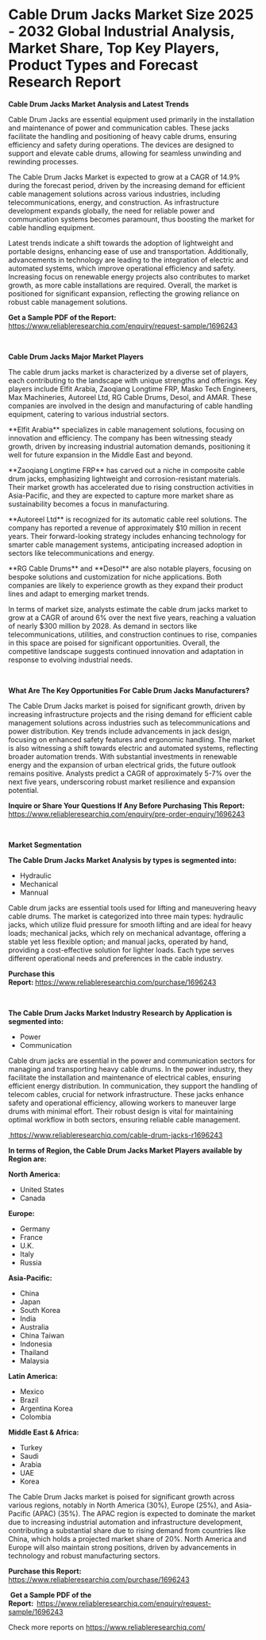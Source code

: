 <p><h1>Cable Drum Jacks Market Size 2025 - 2032 Global Industrial Analysis, Market Share, Top Key Players, Product Types and Forecast Research Report</h1></p><p><strong>Cable Drum Jacks Market Analysis and Latest Trends</strong></p>
<p><p>Cable Drum Jacks are essential equipment used primarily in the installation and maintenance of power and communication cables. These jacks facilitate the handling and positioning of heavy cable drums, ensuring efficiency and safety during operations. The devices are designed to support and elevate cable drums, allowing for seamless unwinding and rewinding processes.</p><p>The Cable Drum Jacks Market is expected to grow at a CAGR of 14.9% during the forecast period, driven by the increasing demand for efficient cable management solutions across various industries, including telecommunications, energy, and construction. As infrastructure development expands globally, the need for reliable power and communication systems becomes paramount, thus boosting the market for cable handling equipment. </p><p>Latest trends indicate a shift towards the adoption of lightweight and portable designs, enhancing ease of use and transportation. Additionally, advancements in technology are leading to the integration of electric and automated systems, which improve operational efficiency and safety. Increasing focus on renewable energy projects also contributes to market growth, as more cable installations are required. Overall, the market is positioned for significant expansion, reflecting the growing reliance on robust cable management solutions.</p></p>
<p><strong>Get a Sample PDF of the Report:&nbsp;</strong> <a href="https://www.reliableresearchiq.com/enquiry/request-sample/1696243?utm_campaign=1129&utm_medium=2&utm_source=Github&utm_content=ia&utm_term=08012025&utm_id=cable-drum-jacks">https://www.reliableresearchiq.com/enquiry/request-sample/1696243</a></p>
<p>&nbsp;</p>
<p><strong>Cable Drum Jacks Major Market Players</strong></p>
<p><p>The cable drum jacks market is characterized by a diverse set of players, each contributing to the landscape with unique strengths and offerings. Key players include Elfit Arabia, Zaoqiang Longtime FRP, Masko Tech Engineers, Max Machineries, Autoreel Ltd, RG Cable Drums, Desol, and AMAR. These companies are involved in the design and manufacturing of cable handling equipment, catering to various industrial sectors.</p><p>**Elfit Arabia** specializes in cable management solutions, focusing on innovation and efficiency. The company has been witnessing steady growth, driven by increasing industrial automation demands, positioning it well for future expansion in the Middle East and beyond.</p><p>**Zaoqiang Longtime FRP** has carved out a niche in composite cable drum jacks, emphasizing lightweight and corrosion-resistant materials. Their market growth has accelerated due to rising construction activities in Asia-Pacific, and they are expected to capture more market share as sustainability becomes a focus in manufacturing.</p><p>**Autoreel Ltd** is recognized for its automatic cable reel solutions. The company has reported a revenue of approximately $10 million in recent years. Their forward-looking strategy includes enhancing technology for smarter cable management systems, anticipating increased adoption in sectors like telecommunications and energy.</p><p>**RG Cable Drums** and **Desol** are also notable players, focusing on bespoke solutions and customization for niche applications. Both companies are likely to experience growth as they expand their product lines and adapt to emerging market trends.</p><p>In terms of market size, analysts estimate the cable drum jacks market to grow at a CAGR of around 6% over the next five years, reaching a valuation of nearly $300 million by 2028. As demand in sectors like telecommunications, utilities, and construction continues to rise, companies in this space are poised for significant opportunities. Overall, the competitive landscape suggests continued innovation and adaptation in response to evolving industrial needs.</p></p>
<p>&nbsp;</p>
<p><strong>What Are The Key Opportunities For Cable Drum Jacks Manufacturers?</strong></p>
<p><p>The Cable Drum Jacks market is poised for significant growth, driven by increasing infrastructure projects and the rising demand for efficient cable management solutions across industries such as telecommunications and power distribution. Key trends include advancements in jack design, focusing on enhanced safety features and ergonomic handling. The market is also witnessing a shift towards electric and automated systems, reflecting broader automation trends. With substantial investments in renewable energy and the expansion of urban electrical grids, the future outlook remains positive. Analysts predict a CAGR of approximately 5-7% over the next five years, underscoring robust market resilience and expansion potential.</p></p>
<p><strong>Inquire or Share Your Questions If Any Before Purchasing This Report:</strong> <a href="https://www.reliableresearchiq.com/enquiry/pre-order-enquiry/1696243?utm_campaign=1129&utm_medium=2&utm_source=Github&utm_content=ia&utm_term=08012025&utm_id=cable-drum-jacks">https://www.reliableresearchiq.com/enquiry/pre-order-enquiry/1696243</a></p>
<p>&nbsp;</p>
<p><strong>Market Segmentation</strong></p>
<p><strong>The Cable Drum Jacks Market Analysis by types is segmented into:</strong></p>
<p><ul><li>Hydraulic</li><li>Mechanical</li><li>Mannual</li></ul></p>
<p><p>Cable drum jacks are essential tools used for lifting and maneuvering heavy cable drums. The market is categorized into three main types: hydraulic jacks, which utilize fluid pressure for smooth lifting and are ideal for heavy loads; mechanical jacks, which rely on mechanical advantage, offering a stable yet less flexible option; and manual jacks, operated by hand, providing a cost-effective solution for lighter loads. Each type serves different operational needs and preferences in the cable industry.</p></p>
<p><strong>Purchase this Report:&nbsp;</strong><a href="https://www.reliableresearchiq.com/purchase/1696243?utm_campaign=1129&utm_medium=2&utm_source=Github&utm_content=ia&utm_term=08012025&utm_id=cable-drum-jacks">https://www.reliableresearchiq.com/purchase/1696243</a></p>
<p>&nbsp;</p>
<p><strong>The Cable Drum Jacks Market Industry Research by Application is segmented into:</strong></p>
<p><ul><li>Power</li><li>Communication</li></ul></p>
<p><p>Cable drum jacks are essential in the power and communication sectors for managing and transporting heavy cable drums. In the power industry, they facilitate the installation and maintenance of electrical cables, ensuring efficient energy distribution. In communication, they support the handling of telecom cables, crucial for network infrastructure. These jacks enhance safety and operational efficiency, allowing workers to maneuver large drums with minimal effort. Their robust design is vital for maintaining optimal workflow in both sectors, ensuring reliable cable management.</p></p>
<p><a href="https://www.reliableresearchiq.com/cable-drum-jacks-r1696243?utm_campaign=1129&utm_medium=2&utm_source=Github&utm_content=ia&utm_term=08012025&utm_id=cable-drum-jacks">&nbsp;https://www.reliableresearchiq.com/cable-drum-jacks-r1696243</a></p>
<p><strong>In terms of Region, the Cable Drum Jacks Market Players available by Region are:</strong></p>
<p>
    <p> <strong> North America: </strong>
        <ul>
            <li>United States</li>
            <li>Canada</li>
        </ul>
        </p> 
    <p> <strong> Europe: </strong>
        <ul>
            <li>Germany</li>
            <li>France</li>
            <li>U.K.</li>
            <li>Italy</li>
            <li>Russia</li>
        </ul>
        </p> 
    <p> <strong> Asia-Pacific: </strong>
        <ul>
            <li>China</li>
            <li>Japan</li>
            <li>South Korea</li>
            <li>India</li>
            <li>Australia</li>
            <li>China Taiwan</li>
            <li>Indonesia</li>
            <li>Thailand</li>
            <li>Malaysia</li>
        </ul>
        </p> 
    <p> <strong> Latin America: </strong>
        <ul>
            <li>Mexico</li>
            <li>Brazil</li>
            <li>Argentina Korea</li>
            <li>Colombia</li>
        </ul>
        </p> 
    <p> <strong> Middle East & Africa: </strong>
        <ul>
            <li>Turkey</li>
            <li>Saudi</li>
            <li>Arabia</li>
            <li>UAE</li>
            <li>Korea</li>
        </ul>
    </p>
    </p>
<p><p>The Cable Drum Jacks market is poised for significant growth across various regions, notably in North America (30%), Europe (25%), and Asia-Pacific (APAC) (35%). The APAC region is expected to dominate the market due to increasing industrial automation and infrastructure development, contributing a substantial share due to rising demand from countries like China, which holds a projected market share of 20%. North America and Europe will also maintain strong positions, driven by advancements in technology and robust manufacturing sectors.</p></p>
<p><strong>Purchase this Report: </strong><a href="https://www.reliableresearchiq.com/purchase/1696243?utm_campaign=1129&utm_medium=2&utm_source=Github&utm_content=ia&utm_term=08012025&utm_id=cable-drum-jacks">https://www.reliableresearchiq.com/purchase/1696243</a></p>
<p>&nbsp;<strong>Get a Sample PDF of the Report:&nbsp;&nbsp;</strong><a href="https://www.reliableresearchiq.com/enquiry/request-sample/1696243?utm_campaign=1129&utm_medium=2&utm_source=Github&utm_content=ia&utm_term=08012025&utm_id=cable-drum-jacks">https://www.reliableresearchiq.com/enquiry/request-sample/1696243</a></p>
<p><strong></strong></p>
<p>Check more reports on <a href="https://www.reliableresearchiq.com/?utm_campaign=1129&utm_medium=2&utm_source=Github&utm_content=ia&utm_term=08012025&utm_id=cable-drum-jacks">https://www.reliableresearchiq.com/</a></p>